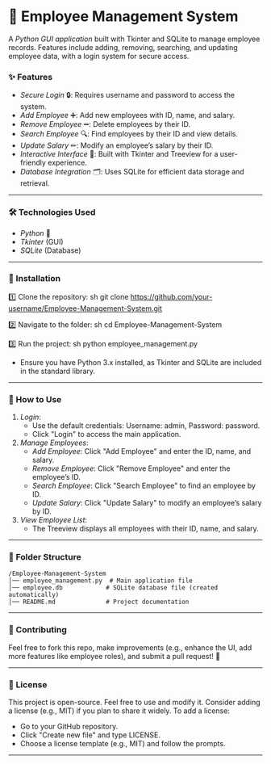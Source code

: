 # 👥 Employee Management System

A *Python GUI application* built with Tkinter and SQLite to manage employee records. Features include adding, removing, searching, and updating employee data, with a login system for secure access.

### ✨ Features
- *Secure Login* 🔒: Requires username and password to access the system.
- *Add Employee* ➕: Add new employees with ID, name, and salary.
- *Remove Employee* ➖: Delete employees by their ID.
- *Search Employee* 🔍: Find employees by their ID and view details.
- *Update Salary* ✏: Modify an employee’s salary by their ID.
- *Interactive Interface* 🎨: Built with Tkinter and Treeview for a user-friendly experience.
- *Database Integration* 🗂: Uses SQLite for efficient data storage and retrieval.

---

### 🛠 Technologies Used
- *Python* 🐍
- *Tkinter* (GUI)
- *SQLite* (Database)

---

### 🚀 Installation
1️⃣ Clone the repository:
   sh
   git clone https://github.com/your-username/Employee-Management-System.git
   
2️⃣ Navigate to the folder:
   sh
   cd Employee-Management-System
   
3️⃣ Run the project:
   sh
   python employee_management.py
   
   - Ensure you have Python 3.x installed, as Tkinter and SQLite are included in the standard library.

---

### 📌 How to Use
1. *Login*:
   - Use the default credentials: Username: admin, Password: password.
   - Click "Login" to access the main application.
2. *Manage Employees*:
   - *Add Employee*: Click "Add Employee" and enter the ID, name, and salary.
   - *Remove Employee*: Click "Remove Employee" and enter the employee’s ID.
   - *Search Employee*: Click "Search Employee" to find an employee by ID.
   - *Update Salary*: Click "Update Salary" to modify an employee’s salary by ID.
3. *View Employee List*:
   - The Treeview displays all employees with their ID, name, and salary.

---

### 📂 Folder Structure
```
/Employee-Management-System
│── employee_management.py  # Main application file
│── employee.db            # SQLite database file (created automatically)
│── README.md              # Project documentation
```

---

### 🔗 Contributing
Feel free to fork this repo, make improvements (e.g., enhance the UI, add more features like employee roles), and submit a pull request! 🚀

---

### 📝 License
This project is open-source. Feel free to use and modify it. Consider adding a license (e.g., MIT) if you plan to share it widely. To add a license:
- Go to your GitHub repository.
- Click "Create new file" and type LICENSE.
- Choose a license template (e.g., MIT) and follow the prompts.

---
